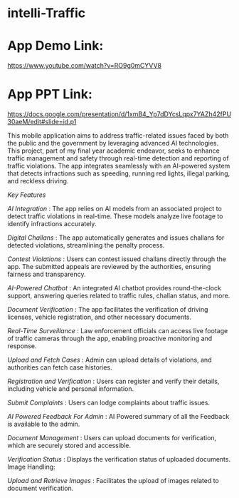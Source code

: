# intelli-Traffic

# App Demo Link: 
https://www.youtube.com/watch?v=RO9g0mCYVV8

# App PPT Link:
https://docs.google.com/presentation/d/1xmB4_Yp7dDYcsLqpx7YAZh42fPU30aeM/edit#slide=id.p1


This mobile application aims to address traffic-related issues faced by both the public and the government by leveraging advanced AI technologies. This project, part of my final year academic endeavor, seeks to enhance traffic management and safety through real-time detection and reporting of traffic violations. The app integrates seamlessly with an AI-powered system that detects infractions such as speeding, running red lights, illegal parking, and reckless driving.

*_Key Features_*

*AI Integration* : The app relies on AI models from an associated project to detect traffic violations in real-time. These models analyze live footage to identify infractions accurately.

*Digital Challans* : The app automatically generates and issues challans for detected violations, streamlining the penalty process.

*Contest Violations* : Users can contest issued challans directly through the app. The submitted appeals are reviewed by the authorities, ensuring fairness and transparency.

*AI-Powered Chatbot* : An integrated AI chatbot provides round-the-clock support, answering queries related to traffic rules, challan status, and more.

*Document Verification* : The app facilitates the verification of driving licenses, vehicle registration, and other necessary documents.

*Real-Time Surveillance* : Law enforcement officials can access live footage of traffic cameras through the app, enabling proactive monitoring and response.

*Upload and Fetch Cases* : Admin can upload details of violations, and authorities can fetch case histories.

*Registration and Verification* : Users can register and verify their details, including vehicle and personal information.

*Submit Complaints* : Users can lodge complaints about traffic issues.

*AI Powered Feedback For Admin* : AI Powered summary of all the Feedback is available to the admin.

*Document Management* : Users can upload documents for verification, which are securely stored and accessible.

*Verification Status* : Displays the verification status of uploaded documents.
Image Handling:

*Upload and Retrieve Images* : Facilitates the upload of images related to document verification.


